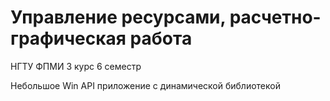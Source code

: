 # Управление ресурсами, расчетно-графическая работа
НГТУ ФПМИ 3 курс 6 семестр

Небольшое Win API приложение с динамической библиотекой
